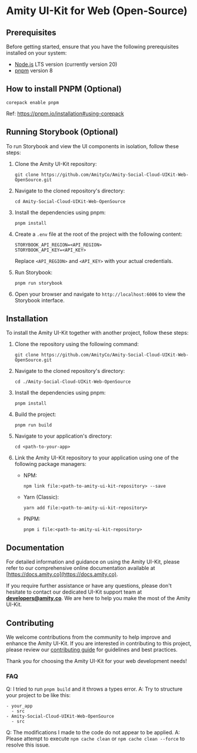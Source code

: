 # Amity UI-Kit for Web (Open-Source)

## Prerequisites

Before getting started, ensure that you have the following prerequisites installed on your system:

- [Node.js](https://nodejs.org/) LTS version (currently version 20)
- [pnpm](https://pnpm.io/) version 8

## How to install PNPM (Optional)

```
corepack enable pnpm
```

Ref: https://pnpm.io/installation#using-corepack

## Running Storybook (Optional)

To run Storybook and view the UI components in isolation, follow these steps:

1. Clone the Amity UI-Kit repository:

   ```
   git clone https://github.com/AmityCo/Amity-Social-Cloud-UIKit-Web-OpenSource.git
   ```

2. Navigate to the cloned repository's directory:

   ```
   cd Amity-Social-Cloud-UIKit-Web-OpenSource
   ```

3. Install the dependencies using pnpm:

   ```
   pnpm install
   ```

4. Create a `.env` file at the root of the project with the following content:

   ```
   STORYBOOK_API_REGION=<API_REGION>
   STORYBOOK_API_KEY=<API_KEY>
   ```

   Replace `<API_REGION>` and `<API_KEY>` with your actual credentials.

5. Run Storybook:

   ```
   pnpm run storybook
   ```

6. Open your browser and navigate to `http://localhost:6006` to view the Storybook interface.

## Installation

To install the Amity UI-Kit together with another project, follow these steps:

1. Clone the repository using the following command:

   ```
   git clone https://github.com/AmityCo/Amity-Social-Cloud-UIKit-Web-OpenSource.git
   ```

2. Navigate to the cloned repository's directory:

   ```
   cd ./Amity-Social-Cloud-UIKit-Web-OpenSource
   ```

3. Install the dependencies using pnpm:

   ```
   pnpm install
   ```

4. Build the project:

   ```
   pnpm run build
   ```

5. Navigate to your application's directory:

   ```
   cd <path-to-your-app>
   ```

6. Link the Amity UI-Kit repository to your application using one of the following package managers:
   - NPM:
     ```
     npm link file:<path-to-amity-ui-kit-repository> --save
     ```
   - Yarn (Classic):
     ```
     yarn add file:<path-to-amity-ui-kit-repository>
     ```
   - PNPM:
     ```
     pnpm i file:<path-to-amity-ui-kit-repository>
     ```

## Documentation

For detailed information and guidance on using the Amity UI-Kit, please refer to our comprehensive online documentation available at [https://docs.amity.co](https://docs.amity.co).

If you require further assistance or have any questions, please don't hesitate to contact our dedicated UI-Kit support team at **developers@amity.co**. We are here to help you make the most of the Amity UI-Kit.

## Contributing

We welcome contributions from the community to help improve and enhance the Amity UI-Kit. If you are interested in contributing to this project, please review our [contributing guide](https://github.com/AmityCo/Amity-Social-Cloud-UIKit-Web-OpenSource/blob/develop/contributing.md) for guidelines and best practices.

Thank you for choosing the Amity UI-Kit for your web development needs!

### FAQ

Q: I tried to run `pnpm build` and it throws a types error.
A: Try to structure your project to be like this:

```
- your_app
  - src
- Amity-Social-Cloud-UIKit-Web-OpenSource
  - src
```

Q: The modifications I made to the code do not appear to be applied.
A: Please attempt to execute `npm cache clean` or `npm cache clean --force` to resolve this issue.
